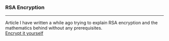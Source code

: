 ### RSA Encryption
---
Article I have written a while ago trying to explain RSA encryption and the mathematics behind without any prerequisites.  
[Encrypt it yourself](/pdf/Encrypt-It-Yourself.pdf)

